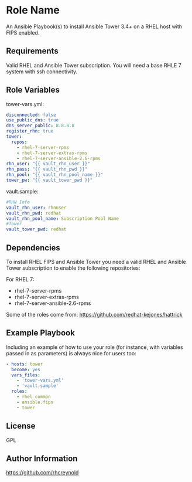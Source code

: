 Role Name
=========

An Ansible Playbook(s) to install Ansible Tower 3.4+ on a RHEL host with FIPS enabled.

Requirements
------------
Valid RHEL and Ansible Tower subscription.  You will need a base RHLE 7 system with ssh connectivity.  

Role Variables
--------------

tower-vars.yml:

```yaml
disconnected: false
use_public_dns: true
dns_server_public: 8.8.8.8
register_rhn: true
tower:
  repos:
    - rhel-7-server-rpms
    - rhel-7-server-extras-rpms
    - rhel-7-server-ansible-2.6-rpms
rhn_user: "{{ vault_rhn_user }}"
rhn_pass: "{{ vault_rhn_pwd }}"
rhn_pool: "{{ vault_rhn_pool_name }}"
tower_pw: "{{ vault_tower_pwd }}"

```
vault.sample:
```yaml
#RHN Info
vault_rhn_user: rhnuser
vault_rhn_pwd: redhat
vault_rhn_pool_name: Subscription Pool Name
#Tower
vault_tower_pwd: redhat
```


Dependencies
------------

To install RHEL FIPS and Ansible Tower you need a valid RHEL and Ansible Tower subscription to enable the following repositories:

For RHEL 7:

- rhel-7-server-rpms
- rhel-7-server-extras-rpms
- rhel-7-server-ansible-2.6-rpms

Some of the roles come from: https://github.com/redhat-kejones/hattrick


Example Playbook
----------------

Including an example of how to use your role (for instance, with variables passed in as parameters) is always nice for users too:

```yaml
- hosts: tower
  become: yes
  vars_files:
    - 'tower-vars.yml'
    - 'vault.sample'
  roles:
    - rhel_common
    - ansible.fips
    - tower
```

License
-------

GPL

Author Information
------------------

https://github.com/rhcreynold
